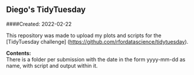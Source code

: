 ## Diego's TidyTuesday
####Created: 2022-02-22

This repository was made to upload my plots and scripts for the [TidyTuesday challenge] (https://github.com/rfordatascience/tidytuesday).

**Contents:**  
There is a folder per submission with the date in the form yyyy-mm-dd as name, with script and output within it.

